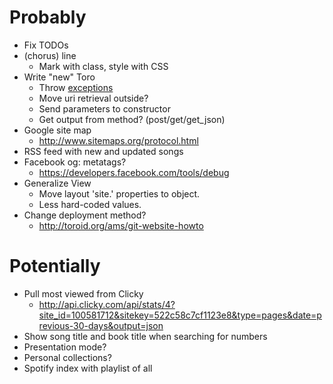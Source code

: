 Probably
===
- Fix TODOs
- (chorus) line
	- Mark with class, style with CSS
- Write "new" Toro
	- Throw [exceptions](http://www.php.net/manual/en/class.exception.php)
	- Move uri retrieval outside?
	- Send parameters to constructor
	- Get output from method? (post/get/get_json)
- Google site map
	- http://www.sitemaps.org/protocol.html
- RSS feed with new and updated songs
- Facebook og: metatags?
	- https://developers.facebook.com/tools/debug
- Generalize View
	- Move layout 'site.' properties to object.
	- Less hard-coded values.
- Change deployment method?
	- http://toroid.org/ams/git-website-howto

Potentially
===
- Pull most viewed from Clicky
	- http://api.clicky.com/api/stats/4?site_id=100581712&sitekey=522c58c7cf1123e8&type=pages&date=previous-30-days&output=json
- Show song title and book title when searching for numbers
- Presentation mode?
- Personal collections?
- Spotify index with playlist of all
